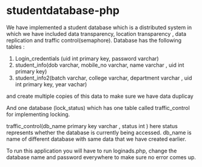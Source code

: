 # studentdatabase-php

We have implemented a student database which is a distributed system in which we have included data transparency, location transparency , data replication and traffic control(semaphore).
Database has the following tables :
1) Login_credentials (uid int primary key, password varchar)
2) student_info(dob varchar, mobile_no varchar, name varchar , uid int primary key)
3) student_info2(batch varchar, college varchar, department varchar , uid int primary key, year vachar)

and create multiple copies of this data to make sure we have data duplicay

And one database (lock_status) which has one table called traffic_control for implementing locking.

traffic_control(db_name primary key varchar , status  int )
here status represents whether the database is currently being accessed.
db_name is name of different database with same data that we have created earlier.

To run this application you will have to run loginads.php, change the database name and password everywhere to make sure no error comes up.

